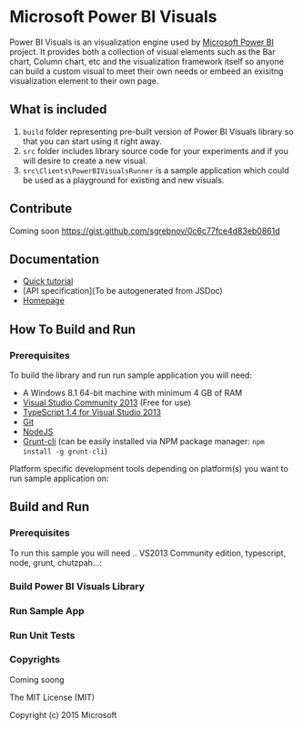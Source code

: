 # Microsoft Power BI Visuals
Power BI Visuals is an visualization engine used by [Microsoft Power BI](https://powerbi.microsoft.com/) project. It provides both a collection of visual elements such as the Bar chart, Column chart, etc and the visualization framework itself so anyone can build a custom visual to meet their own needs or embeed an exisitng visualization element to their own page.

## What is included

1. `build` folder representing pre-built version of Power BI Visuals library so that you can start using it right away.
2. `src` folder includes library source code for your experiments and if you will desire to create a new visual.
3. `src\Clients\PowerBIVisualsRunner` is a sample application which could be used as a playground for existing and new visuals.

## Contribute
Coming soon
https://gist.github.com/sgrebnov/0c6c77fce4d83eb0861d

## Documentation

*  [Quick tutorial](https://gist.github.com/sgrebnov/c8364e3727c449b3255d)
*  [API specification](To be autogenerated from JSDoc)
*  [Homepage](https://powerbi.microsoft.com/)


## How To Build and Run

### Prerequisites

To build the library and run run sample application you will need:

- A Windows 8.1 64-bit machine with minimum 4 GB of RAM
- [Visual Studio Community 2013](https://www.visualstudio.com/en-us/news/vs2013-community-vs.aspx) (Free for use)
- [TypeScript 1.4 for Visual Studio 2013](https://visualstudiogallery.msdn.microsoft.com/2d42d8dc-e085-45eb-a30b-3f7d50d55304)
- [Git](http://git-scm.com/book/en/v2/Getting-Started-Installing-Git)
- [NodeJS](https://nodejs.org/download/)
- [Grunt-cli](https://github.com/gruntjs/grunt-cli)
  (can be easily installed via NPM package manager: `npm install -g grunt-cli`)

Platform specific development tools depending on platform(s) you want to run sample application on:

## Build and Run

### Prerequisites

To run this sample you will need ..  VS2013 Community edition, typescript, node, grunt, chutzpah...:

### Build Power BI Visuals Library

### Run Sample App

### Run Unit Tests

### Copyrights

Coming soong

The MIT License (MIT)

Copyright (c) 2015 Microsoft

